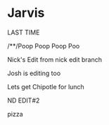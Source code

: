 # Jarvis
LAST TIME

/**/Poop Poop Poop Poo

Nick's Edit from nick edit branch

Josh is editing too

Lets get Chipotle for lunch

ND EDIT#2




pizza


